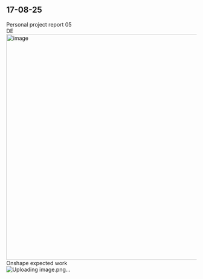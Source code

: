 ## 17-08-25
Personal project report 05 </h1> </br>
DE </br>
<img width="792" height="598" alt="image" src="https://github.com/user-attachments/assets/6e5a810a-eb65-41cc-b559-8491ab187168" />
Onshape expected work </br>
![Uploading image.png…]()
